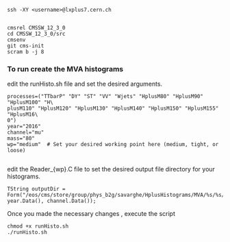 ```
ssh -XY <username>@lxplus7.cern.ch
```
```

cmsrel CMSSW_12_3_0
cd CMSSW_12_3_0/src
cmsenv
git cms-init
scram b -j 8
```
### To run create the MVA histograms

edit the runHisto.sh file and set the desired arguments.

```
processes=("TTbarP" "DY" "ST" "VV" "Wjets" "HplusM80" "HplusM90" "HplusM100" "H\
plusM110" "HplusM120" "HplusM130" "HplusM140" "HplusM150" "HplusM155" "HplusM16\
0")
year="2016"
channel="mu"
mass="80"
wp="medium"  # Set your desired working point here (medium, tight, or loose)    


```
edit the Reader_{wp}.C file to set the desired output file directory for your histograms.

```
TString outputDir = Form("/eos/cms/store/group/phys_b2g/savarghe/HplusHistograms/MVA/%s/%s/ExcTight/", year.Data(), channel.Data());
```

Once you made the necessary changes , execute the script

```
chmod +x runHisto.sh
./runHisto.sh
```




